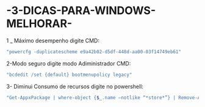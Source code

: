 # -3-DICAS-PARA-WINDOWS-MELHORAR-

1 _ Máximo desempenho
 digite CMD: 

```powershell
"powercfg -duplicatescheme e9a42b02-d5df-448d-aa00-03f14749eb61" 
```

2-Modo seguro
digite modo Adiministrador CMD: 
```powershell
"bcdedit /set {default} bootmenupolicy legacy" 
```
3- Diminui Consumo de recursos
digite no powershell: 
```powershell
"Get-AppxPackage | where-object {$_.name –notlike “*store*”} | Remove-AppxPackage" 
```
